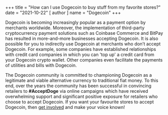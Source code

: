 +++
title = "How can I use Dogecoin to buy stuff from my favorite stores?"
date = "2021-10-22"
[ author ]
  name = "Dogecoin"
+++

Dogecoin is becoming increasingly popular as a payment option by merchants worldwide. Moreover, the implementation of third-party cryptocurrency payment solutions such as Coinbase Commerce and BitPay has resulted in more-and-more businesses accepting Dogecoin. It is also possible for you to indirectly use Dogecoin at merchants who don’t accept Dogecoin. For example, some companies have established relationships with credit card companies in which you can 'top up' a credit card from your Dogecoin crypto wallet. Other companies even facilitate the payments of utilities and bills with Dogecoin.

The Dogecoin community is committed to championing Dogecoin as a legitimate and viable alternative currency to traditional fiat money. To this end, over the years the community has been successful in convincing retailers to **#AcceptDoge** via online campaigns which have received overwhelming support and significant positive exposure for retailers who choose to accept Dogecoin. If you want your favourite stores to accept Dogecoin, then [get involved](/dogepedia/articles/join-the-dogecoin-community) and make your voice known!